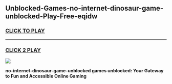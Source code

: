 
## Unblocked-Games-no-internet-dinosaur-game-unblocked-Play-Free-eqidw
<h3>
<a href="https://premium76.site?title=no-internet-dinosaur-game-unblocked&ref=15A">CLICK TO PLAY</a></h3>
<hr>

<h3>
<a href="https://premium76.site?title=no-internet-dinosaur-game-unblocked&ref=15A">CLICK 2 PLAY</a>
  
</h3>

<a href="https://premium76.site?title=no-internet-dinosaur-game-unblocked&ref=15A"><img src="https://clearcache.store/games.png"></a>


**no-internet-dinosaur-game-unblocked games unblocked: Your Gateway to Fun and Accessible Online Gaming**
